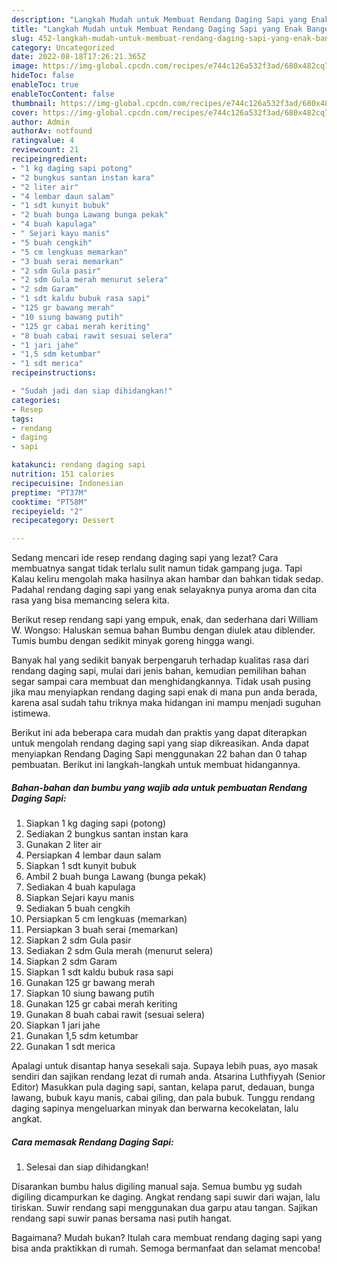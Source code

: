 ```yaml
---
description: "Langkah Mudah untuk Membuat Rendang Daging Sapi yang Enak Banget "
title: "Langkah Mudah untuk Membuat Rendang Daging Sapi yang Enak Banget "
slug: 452-langkah-mudah-untuk-membuat-rendang-daging-sapi-yang-enak-banget
category: Uncategorized
date: 2022-08-18T17:26:21.365Z
image: https://img-global.cpcdn.com/recipes/e744c126a532f3ad/680x482cq70/rendang-daging-sapi-foto-resep-utama.jpg
hideToc: false
enableToc: true
enableTocContent: false
thumbnail: https://img-global.cpcdn.com/recipes/e744c126a532f3ad/680x482cq70/rendang-daging-sapi-foto-resep-utama.jpg
cover: https://img-global.cpcdn.com/recipes/e744c126a532f3ad/680x482cq70/rendang-daging-sapi-foto-resep-utama.jpg
author: Admin
authorAv: notfound
ratingvalue: 4
reviewcount: 21
recipeingredient:
- "1 kg daging sapi potong"
- "2 bungkus santan instan kara"
- "2 liter air"
- "4 lembar daun salam"
- "1 sdt kunyit bubuk"
- "2 buah bunga Lawang bunga pekak"
- "4 buah kapulaga"
- " Sejari kayu manis"
- "5 buah cengkih"
- "5 cm lengkuas memarkan"
- "3 buah serai memarkan"
- "2 sdm Gula pasir"
- "2 sdm Gula merah menurut selera"
- "2 sdm Garam"
- "1 sdt kaldu bubuk rasa sapi"
- "125 gr bawang merah"
- "10 siung bawang putih"
- "125 gr cabai merah keriting"
- "8 buah cabai rawit sesuai selera"
- "1 jari jahe"
- "1,5 sdm ketumbar"
- "1 sdt merica"
recipeinstructions:

- "Sudah jadi dan siap dihidangkan!"
categories:
- Resep
tags:
- rendang
- daging
- sapi

katakunci: rendang daging sapi 
nutrition: 151 calories
recipecuisine: Indonesian
preptime: "PT37M"
cooktime: "PT58M"
recipeyield: "2"
recipecategory: Dessert

---
```



Sedang mencari ide resep rendang daging sapi yang lezat? Cara membuatnya sangat tidak terlalu sulit namun tidak gampang juga. Tapi Kalau keliru mengolah maka hasilnya akan hambar dan bahkan tidak sedap. Padahal rendang daging sapi yang enak selayaknya punya aroma dan cita rasa yang bisa memancing selera kita.


Berikut resep rendang sapi yang empuk, enak, dan sederhana dari William W. Wongso: Haluskan semua bahan Bumbu dengan diulek atau diblender. Tumis bumbu dengan sedikit minyak goreng hingga wangi.

Banyak hal yang sedikit banyak berpengaruh terhadap kualitas rasa dari rendang daging sapi, mulai dari jenis bahan, kemudian pemilihan bahan segar sampai cara membuat dan menghidangkannya. Tidak usah pusing jika mau menyiapkan rendang daging sapi enak di mana pun anda berada, karena asal sudah tahu triknya maka hidangan ini mampu menjadi suguhan istimewa.


Berikut ini ada beberapa cara mudah dan praktis yang dapat diterapkan untuk mengolah rendang daging sapi yang siap dikreasikan. Anda dapat menyiapkan Rendang Daging Sapi menggunakan 22 bahan dan 0 tahap pembuatan. Berikut ini langkah-langkah untuk membuat hidangannya.

<!--inarticleads1-->

##### Bahan-bahan dan bumbu yang wajib ada untuk pembuatan Rendang Daging Sapi:

1. Siapkan 1 kg daging sapi (potong)
1. Sediakan 2 bungkus santan instan kara
1. Gunakan 2 liter air
1. Persiapkan 4 lembar daun salam
1. Siapkan 1 sdt kunyit bubuk
1. Ambil 2 buah bunga Lawang (bunga pekak)
1. Sediakan 4 buah kapulaga
1. Siapkan  Sejari kayu manis
1. Sediakan 5 buah cengkih
1. Persiapkan 5 cm lengkuas (memarkan)
1. Persiapkan 3 buah serai (memarkan)
1. Siapkan 2 sdm Gula pasir
1. Sediakan 2 sdm Gula merah (menurut selera)
1. Siapkan 2 sdm Garam
1. Siapkan 1 sdt kaldu bubuk rasa sapi
1. Gunakan 125 gr bawang merah
1. Siapkan 10 siung bawang putih
1. Gunakan 125 gr cabai merah keriting
1. Gunakan 8 buah cabai rawit (sesuai selera)
1. Siapkan 1 jari jahe
1. Gunakan 1,5 sdm ketumbar
1. Gunakan 1 sdt merica


Apalagi untuk disantap hanya sesekali saja. Supaya lebih puas, ayo masak sendiri dan sajikan rendang lezat di rumah anda. Atsarina Luthfiyyah (Senior Editor) Masukkan pula daging sapi, santan, kelapa parut, dedauan, bunga lawang, bubuk kayu manis, cabai giling, dan pala bubuk. Tunggu rendang daging sapinya mengeluarkan minyak dan berwarna kecokelatan, lalu angkat. 

<!--inarticleads2-->

##### Cara memasak Rendang Daging Sapi:


1. Selesai dan siap dihidangkan!

Disarankan bumbu halus digiling manual saja. Semua bumbu yg sudah digiling dicampurkan ke daging. Angkat rendang sapi suwir dari wajan, lalu tiriskan. Suwir rendang sapi menggunakan dua garpu atau tangan. Sajikan rendang sapi suwir panas bersama nasi putih hangat. 

Bagaimana? Mudah bukan? Itulah cara membuat rendang daging sapi yang bisa anda praktikkan di rumah. Semoga bermanfaat dan selamat mencoba!
